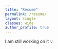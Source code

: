 ```yaml
---
title: "Résumé"
permalink: /resume/
layout: single
classes: wide
author_profile: true
---
```


I am still working on it 💡
